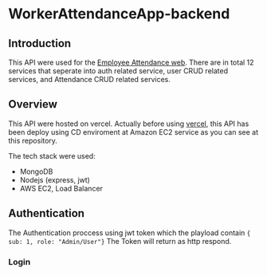 # WorkerAttendanceApp-backend
## Introduction

This API were used for the [Employee Attendance web](https://employee-attendance-project.vercel.app/). There are in total 12 services that seperate into auth related service, user CRUD related services, and Attendance CRUD related services.

## Overview

This API were hosted on vercel. Actually before using [vercel](https://vercel.com/), this API has been deploy using CD enviroment at Amazon EC2 service as you can see at this repository.

The tech stack were used:

- MongoDB
- Nodejs (express, jwt)
- AWS EC2, Load Balancer

## Authentication

The Authentication proccess using jwt token which the playload contain ``` { sub: 1, role: "Admin/User"} ```  The Token will return as http respond.

### Login

